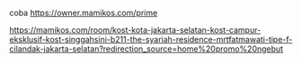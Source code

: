 coba https://owner.mamikos.com/prime


https://mamikos.com/room/kost-kota-jakarta-selatan-kost-campur-eksklusif-kost-singgahsini-b211-the-syariah-residence-mrtfatmawati-tipe-f-cilandak-jakarta-selatan?redirection_source=home%20promo%20ngebut

